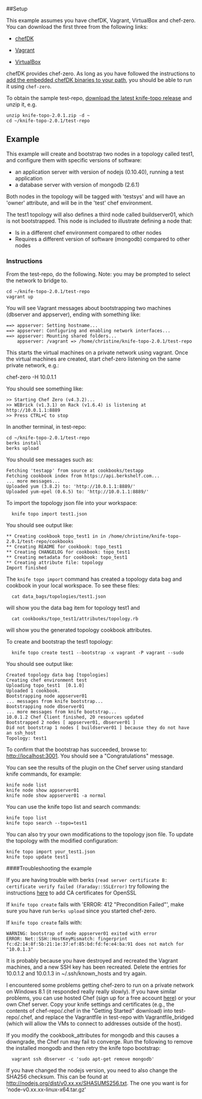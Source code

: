 ##Setup

This example assumes you have chefDK, Vagrant, VirtualBox and chef-zero.
You can download the first three from the following links:

* [chefDK](https://downloads.chef.io/chef-dk/)

* [Vagrant](https://www.vagrantup.com/downloads.html)

* [VirtualBox](https://www.virtualbox.org/wiki/Downloads)

chefDK provides chef-zero. As long as you have followed the instructions
to [add the embedded chefDK binaries to your path](https://docs.chef.io/install_dk.html#add-ruby-to-path), 
you should be able to run it using `chef-zero`. 

To obtain the sample test-repo, 
[download the latest knife-topo release](http://github.com/christinedraper/knife-topo/releases/latest)
and unzip it, e.g.

```
unzip knife-topo-2.0.1.zip -d ~
cd ~/knife-topo-2.0.1/test-repo
```


## Example

This example will create and bootstrap two nodes in a topology called test1,
and configure them with specific versions of software:

* an application server with version of nodejs (0.10.40), running
a test application
* a database server with version of  mongodb (2.6.1)

Both nodes in the topology will be tagged with 'testsys' and will 
have an 'owner' attribute, and will be in the 'test' chef environment.
 
The test1 topology will also defines a third node called buildserver01, 
which is not bootstrapped. This node is included to illustrate 
defining a node that:

* Is in a different chef environment compared to other nodes
* Requires a different version of software (mongodb) compared to other nodes
 

### Instructions

From the test-repo, do the following.  Note: you may be prompted to 
select the network to bridge to.

```
cd ~/knife-topo-2.0.1/test-repo
vagrant up 
```

You will see Vagrant messages about bootstrapping two machines (dbserver
and appserver), ending with something like:

```
==> appserver: Setting hostname...
==> appserver: Configuring and enabling network interfaces...
==> appserver: Mounting shared folders...
    appserver: /vagrant => /home/christine/knife-topo-2.0.1/test-repo
```

This starts the virtual machines on a 
private network using vagrant. Once the virtual machines are created, 
start chef-zero listening on the same private network, e.g.:

  chef-zero -H 10.0.1.1
  
You should see something like:

```
>> Starting Chef Zero (v4.3.2)...
>> WEBrick (v1.3.1) on Rack (v1.6.4) is listening at http://10.0.1.1:8889
>> Press CTRL+C to stop
```

In another terminal, in test-repo:

```
cd ~/knife-topo-2.0.1/test-repo
berks install
berks upload
```

You should see messages such as:

```
Fetching 'testapp' from source at cookbooks/testapp
Fetching cookbook index from https://api.berkshelf.com...
... more messages...
Uploaded yum (3.8.2) to: 'http://10.0.1.1:8889/'
Uploaded yum-epel (0.6.5) to: 'http://10.0.1.1:8889/'
```

To import the topology json file into your workspace:

```
  knife topo import test1.json
```

You should see output like:

```
** Creating cookbook topo_test1 in in /home/christine/knife-topo-2.0.1/test-repo/cookbooks
** Creating README for cookbook: topo_test1
** Creating CHANGELOG for cookbook: topo_test1
** Creating metadata for cookbook: topo_test1
** Creating attribute file: topology
Import finished
```

The `knife topo import` command has created a topology data bag and cookbook 
in your local workspace. To see these files:

```
  cat data_bags/topologies/test1.json
```

will show you the data bag item for topology test1 and

```
  cat cookbooks/topo_test1/attributes/topology.rb
```

will show you the generated topology cookbook attributes.

To create and bootstrap the test1 topology:

```
  knife topo create test1 --bootstrap -x vagrant -P vagrant --sudo
```

You should see output like:

```
Created topology data bag [topologies]
Creating chef environment test
Uploading topo_test1  [0.1.0]
Uploaded 1 cookbook.
Bootstrapping node appserver01
... messages from knife bootstrap...
Bootstrapping node dbserver01
... more messages from knife bootstrap...
10.0.1.2 Chef Client finished, 20 resources updated
Bootstrapped 2 nodes [ appserver01, dbserver01 ]
Did not bootstrap 1 nodes [ buildserver01 ] because they do not have an ssh_host
Topology: test1
```

To confirm that the bootstrap has succeeded, browse to: 
[http://localhost:3001](http://localhost:3001).
You should see a "Congratulations" message.

You can see the results of the plugin on the Chef server using 
standard knife commands, for example:

```
knife node list
knife node show appserver01
knife node show appserver01 -a normal
```

You can use the knife topo list and search commands:

```
knife topo list
knife topo search --topo=test1
```
  
You can also try your own modifications to the topology json file. To
update the topology with the modified configuration:

```
knife topo import your_test1.json
knife topo update test1
```  


####Troubleshooting the example

If you are having trouble with berks (`read server certificate B: 
certificate verify failed (Faraday::SSLError)`
try following the instructions 
[here](https://gist.github.com/fnichol/867550#the-manual-way-boring) 
to add CA certificates for OpenSSL

If `knife topo create` fails with 'ERROR: 412 "Precondition Failed"', make sure
you have run `berks upload` since you started chef-zero.

If `knife topo create` fails with:
```
WARNING: bootstrap of node appserver01 exited with error
ERROR: Net::SSH::HostKeyMismatch: fingerprint fc:d2:14:8f:5b:21:1e:37:ef:85:bd:fd:fe:e4:ba:91 does not match for "10.0.1.3"
```
It is probably because you have destroyed and recreated the Vagrant
machines, and a new SSH key has been recreated. Delete the entries for
10.0.1.2 and 10.0.1.3 in ~/.ssh/known_hosts and try again.

I encountered some problems getting chef-zero to run on a private network
on Windows 8.1 (it responded really really slowly). 
If you have similar problems, you can use hosted Chef
(sign up for a free account [here](https://manage.chef.io/signup))
or your own Chef server. Copy your knife settings and certificates (e.g.,
the contents of chef-repo/.chef in the "Getting Started" download) into
test-repo/.chef, and replace the Vagrantfile in test-repo with 
Vagrantfile_bridged (which will allow the VMs to connect to addresses 
outside of the host).

If you modify the cookbook_attributes for mongodb and this causes
a downgrade, the Chef run may fail to converge. 
Run the following to remove the installed mongodb and then retry the 
knife topo bootstrap:

```
  vagrant ssh dbserver -c 'sudo apt-get remove mongodb'
```

If you have changed the nodejs version, you need to also change the
SHA256 checksum. This can be found at
http://nodejs.org/dist/v0.xx.xx/SHASUMS256.txt. The one you want is
for 'node-v0.xx.xx-linux-x64.tar.gz'
